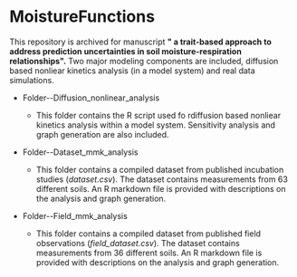 # MoistureFunctions

This repository is archived for manuscript **" a trait-based approach to address prediction uncertainties in soil moisture-respiration relationships".** Two major modeling components are included, diffusion based nonliear kinetics analysis (in a model system) and real data simulations.

* Folder--Diffusion_nonlinear_analysis

   * This folder contains the R script used fo rdiffusion based nonliear kinetics analysis within a model system. Sensitivity analysis and graph generation are also included.

* Folder--Dataset_mmk_analysis

   * This folder contains a compiled dataset from published incubation studies (*dataset.csv*). The dataset contains measurements from 63 different soils. 
An R markdown file is provided with descriptions on the analysis and graph generation.

* Folder--Field_mmk_analysis

   * This folder contains a compiled dataset from published field observations (*field_dataset.csv*). The dataset contains measurements from 36 different soils. 
An R markdown file is provided with descriptions on the analysis and graph generation.
